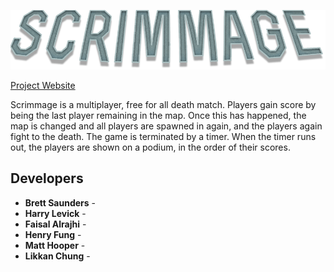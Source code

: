 
![](src/main/resources/menus/cropped-scrimmagelogo.png)

[Project Website](https://togetherinthelight.wordpress.com/)

Scrimmage is a multiplayer, free for all death match. Players gain score by being the last player remaining in the map. Once this has happened, the map is changed and all players are spawned in again, and the players again fight to the death. The game is terminated by a timer. When the timer runs out, the players are shown on a podium, in the order of their scores.


## Developers

* **Brett  Saunders** -
* **Harry Levick** - 
* **Faisal Alrajhi** - 
* **Henry Fung** - 
* **Matt Hooper** -
* **Likkan Chung** -



